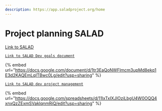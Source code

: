 ```yaml
---
description: https://app.saladproject.org/home
---
```


# Project planning SALAD

[Link to SALAD](https://app.saladproject.org/home)

[`Link to SALAD Dev goals document`](https://docs.google.com/document/d/1tr3EaQoNWFlmcm3upMd8ekq1E3d2KAQEmLqITBwc0Lg/edit?usp=sharing)

{% embed url="https://docs.google.com/document/d/1tr3EaQoNWFlmcm3upMd8ekq1E3d2KAQEmLqITBwc0Lg/edit?usp=sharing" %}

[`Link to SALAD dev project management` ](https://docs.google.com/spreadsheets/d/11lxTxIXJIOziLbgU4W0OQQ4xnxQzZExmSVaklqnmRiQ/edit?usp=sharing)

{% embed url="https://docs.google.com/spreadsheets/d/11lxTxIXJIOziLbgU4W0OQQ4xnxQzZExmSVaklqnmRiQ/edit?usp=sharing" %}

